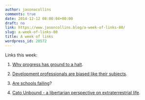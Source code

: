 ```yaml
---
author: jasonacollins
comments: true
date: 2014-12-12 08:00:04+00:00
draft: no
link: https://www.jasoncollins.blog/a-week-of-links-80/
slug: a-week-of-links-80
title: A week of links
wordpress_id: 20572
---
```


Links this week:






	
  1. [Why progress has ground to a halt](http://aeon.co/magazine/science/why-has-human-progress-ground-to-a-halt/).

	
  2. [Development professionals are biased like their subjects](http://conversableeconomist.blogspot.com.au/2014/12/focusing-behavioral-economics-on.html).

	
  3. [Are schools failing](http://andrewgelman.com/2014/12/05/persistence-schools-failing-story-line/)?

	
  4. [Cato Unbound - a libertarian perspective on extraterrestrial life](http://www.cato-unbound.org/issues/december-2014/politics-social-theory-seti).


